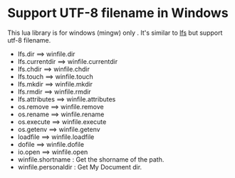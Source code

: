 Support UTF-8 filename in Windows
======

This lua library is for windows (mingw) only . It's similar to [lfs](https://keplerproject.github.io/luafilesystem) but support utf-8 filename.

* lfs.dir ==> winfile.dir
* lfs.currentdir ==> winfile.currentdir
* lfs.chdir ==> winfile.chdir
* lfs.touch ==> winfile.touch
* lfs.mkdir ==> winfile.mkdir
* lfs.rmdir ==> winfile.rmdir
* lfs.attributes ==> winfile.attributes
* os.remove ==> winfile.remove
* os.rename ==> winfile.rename
* os.execute ==> winfile.execute
* os.getenv ==> winfile.getenv
* loadfile ==> winfile.loadfile
* dofile ==> winfile.dofile
* io.open ==> winfile.open
* winfile.shortname : Get the shorname of the path.
* winfile.personaldir : Get My Document dir.
